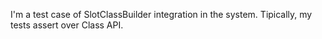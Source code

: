I'm a test case of SlotClassBuilder integration in the system. Tipically, my tests assert over Class API.